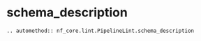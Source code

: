 # schema_description

```{eval-rst}
.. automethod:: nf_core.lint.PipelineLint.schema_description
```
